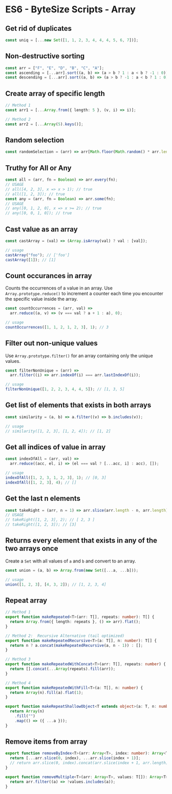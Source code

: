 # ES6 - ByteSize Scripts - Array

## Get rid of duplicates

```js
const uniq = [...new Set([1, 1, 2, 3, 4, 4, 4, 5, 6, 7])];
```

## Non-destructive sorting

```ts
const arr = ["F", "E", "D", "B", "C", "A"];
const ascending = [...arr].sort((a, b) => (a > b ? 1 : a < b ? -1 : 0));
const descending = [...arr].sort((a, b) => (a > b ? -1 : a < b ? 1 : 0));
```

## Create array of specific length

```ts
// Method 1
const arr1 = [...Array.from({ length: 5 }, (v, i) => i)];

// Method 2
const arr2 = [...Array(5).keys()];
```

## Random selection

```ts
const randomSelection = (arr) => arr[Math.floor(Math.random() * arr.length)];
```

## Truthy for All or Any

```ts
const all = (arr, fn = Boolean) => arr.every(fn);
// USAGE
// all([4, 2, 3], x => x > 1); // true
// all([1, 2, 3]); // true
const any = (arr, fn = Boolean) => arr.some(fn);
// USAGE
// any([0, 1, 2, 0], x => x >= 2); // true
// any([0, 0, 1, 0]); // true
```

## Cast value as an array

```ts
const castArray = (val) => (Array.isArray(val) ? val : [val]);

// usage
castArray("foo"); // ['foo']
castArray([1]); // [1]
```

## Count occurances in array

Counts the occurrences of a value in an array. Use `Array.prototype.reduce()` to increment a counter each time you encounter the specific value inside the array.

```js
const countOccurrences = (arr, val) =>
  arr.reduce((a, v) => (v === val ? a + 1 : a), 0);

// usage
countOccurrences([1, 1, 2, 1, 2, 3], 1); // 3
```

## Filter out non-unique values

Use `Array.prototype.filter()` for an array containing only the unique values.

```js
const filterNonUnique = (arr) =>
  arr.filter((i) => arr.indexOf(i) === arr.lastIndexOf(i));

// usage
filterNonUnique([1, 2, 2, 3, 4, 4, 5]); // [1, 3, 5]
```

## Get list of elements that exists in both arrays

```ts
const similarity = (a, b) => a.filter((v) => b.includes(v));

// usage
// similarity([1, 2, 3], [1, 2, 4]); // [1, 2]
```

## Get all indices of value in array

```js
const indexOfAll = (arr, val) =>
  arr.reduce((acc, el, i) => (el === val ? [...acc, i] : acc), []);

// usage
indexOfAll([1, 2, 3, 1, 2, 3], 1); // [0, 3]
indexOfAll([1, 2, 3], 4); // []
```

## Get the last n elements

```ts
const takeRight = (arr, n = 1) => arr.slice(arr.length - n, arr.length);
// USAGE
// takeRight([1, 2, 3], 2); // [ 2, 3 ]
// takeRight([1, 2, 3]); // [3]
```

## Returns every element that exists in any of the two arrays once

Create a `Set` with all values of `a` and `b` and convert to an array.

```ts
const union = (a, b) => Array.from(new Set([...a, ...b]));

// usage
union([1, 2, 3], [4, 3, 2]); // [1, 2, 3, 4]
```

## Repeat array

```ts
// Method 1
export function makeRepeated<T>(arr: T[], repeats: number): T[] {
  return Array.from({ length: repeats }, () => arr).flat();
}

// Method 2:  Recursive Alternative (tail optimized)
export function makeRepeatedRecursive<T>(a: T[], n: number): T[] {
  return n ? a.concat(makeRepeatedRecursive(a, n - 1)) : [];
}

// Method 3
export function makeRepeatedWithConcat<T>(arr: T[], repeats: number) {
  return [].concat(...Array(repeats).fill(arr));
}

// Method 4
export function makeRepeatedWithFill<T>(a: T[], n: number) {
  return Array(n).fill(a).flat(1);
}

export function makeRepeatShallowObject<T extends object>(a: T, n: number) {
  return Array(n)
    .fill("")
    .map(() => ({ ...a }));
}
```

## Remove items from array

```ts
export function removeByIndex<T>(arr: Array<T>, index: number): Array<T> {
  return [...arr.slice(0, index), ...arr.slice(index + 1)];
  // return arr.slice(0, index).concat(arr.slice(index + 1, arr.length));
}

export function removeMultiple<T>(arr: Array<T>, values: T[]): Array<T> {
  return arr.filter((a) => !values.includes(a));
}
```
